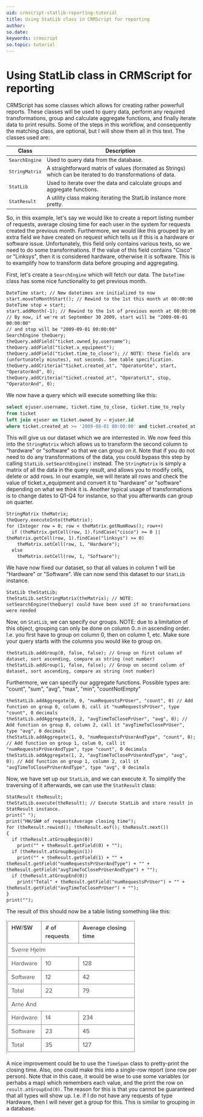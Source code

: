 ```yaml
---
uid: crmscript-statlib-reporting-tutorial
title: Using StatLib class in CRMScript for reporting
author:
so.date:
keywords: crmscript
so.topic: tutorial
---
```


# Using StatLib class in CRMScript for reporting

CRMScript has some classes which allows for creating rather powerfull reports. These classes will be used to query data, perform any required transformations, group and calculate aggregate functions, and finally iterate data to print results. Some of the steps in this workflow, and consequently the matching class, are optional, but I will show them all in this text. The classes used are:

| Class | Description |
|---|---|
| `SearchEngine` | Used to query data from the database.|
| `StringMatrix` | A straightforward matrix of values (formated as Strings) which can be iterated to do transformations of data. |
|`StatLib` | Used to iterate over the data and calculate groups and aggregate functions. |
| `StatResult` | A utility class making iterating the StatLib instance more pretty. |

So, in this example, let's say we would like to create a report listing number of requests, average closing time for each user in the system for requests created the previous month. Furthermore, we would like this grouped by an extra field we have created on request which tells us if this is a hardware or software issue. Unfortunately, this field only contains various texts, so we need to do some transformations. If the value of this field contains "Cisco" or "Linksys", then it is considered hardware, otherwise it is software. This is to examplify how to transform data before grouping and aggregating.

First, let's create a `SearchEngine` which will fetch our data. The `DateTime` class has some nice functionality to get previous month.

```crmscript
DateTime start; // New datetimes are initialized to now
start.moveToMonthStart(); // Rewind to the 1st this month at 00:00:00
DateTime stop = start;
start.addMonth(-1); // Rewind to the 1st of previous month at 00:00:00
// By now, if we're at September 30 2009, start will be "2009-08-01 00:00:00"
// and stop will be "2009-09-01 00:00:00"
SearchEngine theQuery;
theQuery.addField("ticket.owned_by.username");
theQuery.addField("ticket.x_equipment");
theQuery.addField("ticket.time_to_close"); // NOTE: these fields are (unfortunately minutes), not seconds. See table specification.
theQuery.addCriteria("ticket.created_at", "OperatorGte", start, "OperatorAnd", 0);
theQuery.addCriteria("ticket.created_at", "OperatorLt", stop, "OperatorAnd", 0);
```

We now have a query which will execute something like this:

```sql
select ejuser.username, ticket.time_to_close, ticket.time_to_reply 
from ticket 
left join ejuser on ticket.owned_by = ejuser.id 
where ticket.created_at >= '2009-08-01 00:00:00' and ticket.created_at < '2009-09-01 00:00:00'
```

This will give us our dataset which we are interrested in. We now feed this into the `StringMatrix` which allows us to transform the second column to "hardware" or "software" so that we can group on it. Note that if you do not need to do any transformations of the data, you could bypass this step by calling `StatLib.setSearchEngine()` instead. The `StringMatrix` is simply a matrix of all the data in the query result, and allows you to modify cells, delete or add rows. In our example, we will iterate all rows and check the value of ticket.x_equipment and convert it to "hardware" or "software" depending on what we think it is. Another typical usage of transformations is to change dates to Q1-Q4 for instance, so that you afterwards can group on quarter.

```crmscript
StringMatrix theMatrix;
theQuery.executeInto(theMatrix);
for (Integer row = 0; row < theMatrix.getNumRows(); row++)
  if (theMatrix.getCell(row, 1).findCase("cisco") >= 0 || theMatrix.getCell(row, 1).findCase("linksys") >= 0)
    theMatrix.setCell(row, 1, "Hardware");
  else
    theMatrix.setCell(row, 1, "Software");
```

We have now fixed our dataset, so that all values in column 1 will be "Hardware" or "Software". We can now send this dataset to our `StatLib` instance.

```crmscript
StatLib theStatLib;
theStatLib.setStringMatrix(theMatrix); // NOTE: setSearchEngine(theQuery) could have been used if no transformations were needed
```

Now, on `StatLib`, we can specify our groups. NOTE: due to a limitation of this object, grouping can only be done on column 0..n in ascending order. I.e. you first have to group on column 0, then on column 1, etc. Make sure your query starts with the columns you would like to group on.

```crmscript
theStatLib.addGroup(0, false, false); // Group on first column of dataset, sort ascending, compare as string (not number)
theStatLib.addGroup(1, false, false); // Group on second column of dataset, sort ascending, compare as string (not number)
```

Furthermore, we can specify our aggregate functions. Possible types are: "count", "sum", "avg", "max", "min", "countNotEmpty"

```crmscript
theStatLib.addAggregate(0, 0, "numRequestsPrUser", "count", 0) // Add function on group 0, column 0, call it "numRequestsPrUser", type "count", 0 decimals
theStatLib.addAggregate(0, 2, "avgTimeToClosePrUser", "avg", 0); // Add function on group 0, column 2, call it "avgTimeToClosePrUser", type "avg", 0 decimals
theStatLib.addAggregate(1, 0, "numRequestsPrUserAndType", "count", 0); // Add function on group 1, colum 0, call it "numRequestsPrUserAndType", type "count", 0 decimals
theStatLib.addAggregate(1, 2, "avgTimeToClosePrUserAndType", "avg", 0); // Add function on group 1, column 2, call it "avgTimeToClosePrUserAndType", type "avg", 0 decimals
```

Now, we have set up our `StatLib`, and we can execute it. To simplify the traversing of it afterwards, we can use the `StatResult` class:

```crmscript
StatResult theResult;
theStatLib.execute(theResult); // Execute StatLib and store result in StatResult instance.
print(" ");
print("HW/SW# of requestsAverage closing time");
for (theResult.rewind(); !theResult.eof(); theResult.next())
{
  if (theResult.atGroupBegin(0))
    print("" + theResult.getField(0) + "");
  if (theResult.atGroupBegin(1))
    print("" + theResult.getField(1) + "" + theResult.getField("numRequestsPrUserAndType") + "" + theResult.getField("avgTimeToClosePrUserAndType") + "");
  if (theResult.atGroupEnd(0))
    print("Total" + theResult.getField("numRequestsPrUser") + "" + theResult.getField("avgTimeToClosePrUser") + "");
}
print("");
```

The result of this should now be a table listing something like this:

![table-result-screenshot][img1]

A nice improvement could be to use the `TimeSpan` class to pretty-print the closing time. Also, one could make this into a single-row report (one row per person). Note that in this case, it would be wise to use some variables (or perhabs a map) which remembers each value, and the print the row on `result.atGroupEnd(0)`. The reason for this is that you cannot be guaranteed that all types will show up. I.e. if I do not have any requests of type Hardware, then I will never get a group for this. This is similar to grouping in a database.

[img1]: media/466-report_table.png